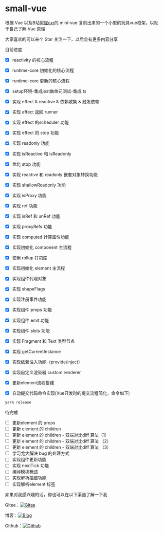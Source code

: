 # small-vue

根据 Vue 以及B站[阿崔cxr](https://space.bilibili.com/175301983?from=search&seid=1067848617930783014&spm_id_from=333.337.0.0)的 mini-vue 复刻出来的一个小型的玩具vue框架，以助于自己了解 Vue 原理

大家喜欢的可以来个 Star 关注一下，以后会有更多内容分享

目前进度

- [x] reactivity 的核心流程
- [x] runtime-core 初始化的核心流程
- [x] runtime-core 更新的核心流程
- [x] setup环境-集成jest做单元测试-集成 ts
- [x] 实现 effect & reactive & 依赖收集 & 触发依赖
- [x] 实现 effect 返回 runner
- [x] 实现 effect 的scheduler 功能
- [x] 实现 effect 的 stop 功能
- [x] 实现 readonly 功能
- [x] 实现 isReactive 和 isReadonly
- [x] 优化 stop 功能
- [x] 实现 reactive 和 readonly 嵌套对象转换功能
- [x] 实现 shallowReadonly 功能
- [x] 实现 isProxy 功能
- [x] 实现 ref 功能
- [x] 实现 isRef 和 unRef 功能
- [x] 实现 proxyRefs 功能
- [x] 实现 computed 计算属性功能
- [x] 实现初始化 component 主流程
- [x] 使用 rollup 打包库
- [x] 实现初始化 element 主流程
- [x] 实现组件代理对象
- [x] 实现 shapeFlags
- [x] 实现注册事件功能
- [x] 实现组件 props 功能
- [x] 实现组件 emit 功能
- [x] 实现组件 slots 功能
- [x] 实现 Fragment 和 Text 类型节点
- [x] 实现 getCurrentInstance
- [x] 实现依赖注入功能（provide/inject）
- [x] 实现自定义渲染器 custom renderer
- [x] 更新element流程搭建

- [x] 自动提交代码命令实现(Vue开发时的提交流程简化，命令如下)

```bash
yarn release
```

待完成

- [ ] 更新element 的 props
- [ ] 更新 element 的 children
- [ ] 更新 element 的 children - 双端对比diff 算法（1）
- [ ] 更新 element 的 children - 双端对比diff 算法 （2）
- [ ] 更新 element 的 children - 双端对比diff 算法 （3）
- [ ] 学习尤大解决 bug 的处理方式
- [ ] 实现组件更新功能
- [ ] 实现 nextTick 功能
- [ ] 编译模块概述
- [ ] 实现解析插值功能
- [ ] 实现解析element 标签

如果对我感兴趣的话，你也可以在以下渠道了解一下我

Gitee：[![Gitee](https://camo.githubusercontent.com/2aeae18a20a92644d909b9c925e63520238d404db151f2c3cdc5d76d2c5cf976/68747470733a2f2f696d672e736869656c64732e696f2f62616467652f566978636974792d47697465652d7265642e7376673f7374796c653d666c61742d737175617265266c6f676f3d6769746565)](https://gitee.com/vixcity)

博客：[![Blog](https://camo.githubusercontent.com/90816be5895db1ca7e6f14d4df0d72f6d5c5c2a0305451c3a6f9969fd3e2bb0b/68747470733a2f2f696d672e736869656c64732e696f2f62616467652f566978636974792d426c6f672d6f72616e67652e7376673f7374796c653d666c61742d737175617265266c6f676f3d626c6f67)](http://vixcity.gitee.io/my-gitee-blog/)

Github：[![Github](https://camo.githubusercontent.com/8ae6b750741e19628321363ba73e412ebd00fd6fcb8bae728f4afa6c240408cc/68747470733a2f2f696d672e736869656c64732e696f2f62616467652f566978636974792d4769746875622d626c61636b2e7376673f7374796c653d666c61742d737175617265266c6f676f3d676974687562)](https://github.com/Vixcity)
